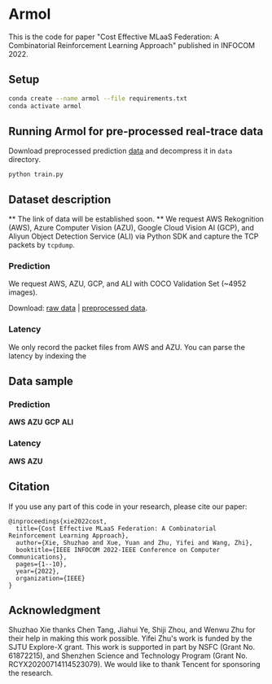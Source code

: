 # Armol
This is the code for paper "Cost Effective MLaaS Federation: A Combinatorial Reinforcement Learning Approach" published in INFOCOM 2022.
## Setup
```bash
conda create --name armol --file requirements.txt
conda activate armol
```
## Running Armol for pre-processed real-trace data
Download preprocessed prediction [data]() and decompress it in `data` directory.
```
python train.py
```
## Dataset description
** The link of data will be established soon. **
 We request AWS Rekognition (AWS), Azure Computer Vision (AZU), Google Cloud Vision AI (GCP), and Aliyun Object Detection Service (ALI) 
 via Python SDK and capture the TCP packets by `tcpdump`. 
### Prediction
We request AWS, AZU, GCP, and ALI with COCO Validation Set (~4952 images). 

Download: [raw data]() | [preprocessed data]().

### Latency
We only record the packet files from AWS and AZU.
You can parse the latency by indexing the 

## Data sample
### Prediction
**AWS**
**AZU**
**GCP**
**ALI**
### Latency
**AWS**
**AZU**

## Citation
If you use any part of this code in your research, please cite our paper:
```
@inproceedings{xie2022cost,
  title={Cost Effective MLaaS Federation: A Combinatorial Reinforcement Learning Approach},
  author={Xie, Shuzhao and Xue, Yuan and Zhu, Yifei and Wang, Zhi},
  booktitle={IEEE INFOCOM 2022-IEEE Conference on Computer Communications},
  pages={1--10},
  year={2022},
  organization={IEEE}
}
```

## Acknowledgment
Shuzhao Xie thanks Chen Tang, Jiahui Ye, Shiji Zhou, and Wenwu Zhu for their help in making this work possible.
Yifei Zhu's work is funded by the SJTU Explore-X grant. 
This work is supported in part by NSFC (Grant No. 61872215), and Shenzhen Science and Technology Program (Grant No. RCYX20200714114523079). 
We would like to thank Tencent for sponsoring the research.

